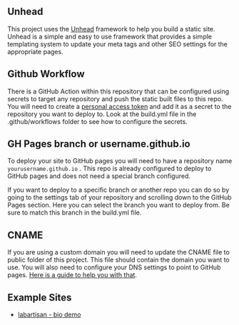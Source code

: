 
## Unhead

This project uses the [Unhead](https://unhead.unjs.io/) framework to help you build a static site. Unhead is a simple and easy to use framework that provides a simple templating system to update your meta tags and other SEO settings for the appropriate pages.

## Github Workflow

There is a GitHub Action within this repository that can be configured using secrets to target any repository and push the static built files to this repo. You will need to create a [personal access token](https://docs.github.com/en/authentication/keeping-your-account-and-data-secure/creating-a-personal-access-token) and add it as a secret to the repository you want to deploy to. Look at the build.yml file in the .github/workflows folder to see how to configure the secrets.

## GH Pages branch or username.github.io

To deploy your site to GitHub pages you will need to have a repository name `yourusername.github.io` . This repo is already configured to deploy to GitHub pages and does not need a special branch configured.

If you want to deploy to a specific branch or another repo you can do so by going to the settings tab of your repository and scrolling down to the GitHub Pages section. Here you can select the branch you want to deploy from. Be sure to match this branch in the build.yml file.

## CNAME

If you are using a custom domain you will need to update the CNAME file to public folder of this project. This file should contain the domain you want to use. You will also need to configure your DNS settings to point to GitHub pages. [Here is a guide to help you with that](https://docs.github.com/en/pages/configuring-a-custom-domain-for-your-github-pages-site/managing-a-custom-domain-for-your-github-pages-site).


## Example Sites
- [labartisan - bio demo](https://labartisan.net/pixian/bio-demo/#)


